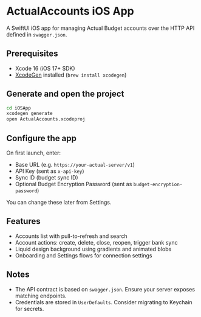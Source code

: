 # ActualAccounts iOS App

A SwiftUI iOS app for managing Actual Budget accounts over the HTTP API defined in `swagger.json`.

## Prerequisites
- Xcode 16 (iOS 17+ SDK)
- [XcodeGen](https://github.com/yonaskolb/XcodeGen) installed (`brew install xcodegen`)

## Generate and open the project
```bash
cd iOSApp
xcodegen generate
open ActualAccounts.xcodeproj
```

## Configure the app
On first launch, enter:
- Base URL (e.g. `https://your-actual-server/v1`)
- API Key (sent as `x-api-key`)
- Sync ID (budget sync ID)
- Optional Budget Encryption Password (sent as `budget-encryption-password`)

You can change these later from Settings.

## Features
- Accounts list with pull-to-refresh and search
- Account actions: create, delete, close, reopen, trigger bank sync
- Liquid design background using gradients and animated blobs
- Onboarding and Settings flows for connection settings

## Notes
- The API contract is based on `swagger.json`. Ensure your server exposes matching endpoints.
- Credentials are stored in `UserDefaults`. Consider migrating to Keychain for secrets.


